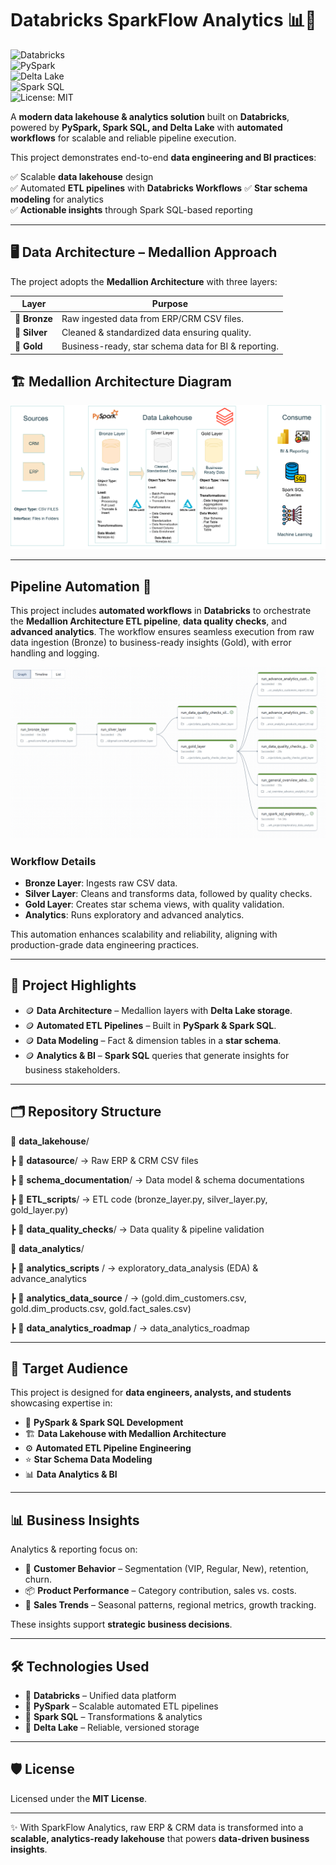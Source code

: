 # Databricks SparkFlow Analytics 📊💸  

![Databricks](https://img.shields.io/badge/Platform-Databricks-orange?logo=databricks)  
![PySpark](https://img.shields.io/badge/PySpark-ETL-blue?logo=apachespark)  
![Delta Lake](https://img.shields.io/badge/Delta%20Lake-Storage-brightgreen)  
![Spark SQL](https://img.shields.io/badge/Spark%20SQL-Analytics-purple?logo=apachespark)  
![License: MIT](https://img.shields.io/badge/License-MIT-yellow.svg)


A **modern data lakehouse & analytics solution** built on **Databricks**, powered by **PySpark, Spark SQL, and Delta Lake** with **automated workflows** for scalable and reliable pipeline execution.


This project demonstrates end-to-end **data engineering and BI practices**:  

✅ Scalable **data lakehouse** design  
✅ Automated **ETL pipelines** with **Databricks Workflows**
✅ **Star schema modeling** for analytics  
✅ **Actionable insights** through Spark SQL-based reporting  

---

## 🖥 Data Architecture – Medallion Approach  

The project adopts the **Medallion Architecture** with three layers:  

| Layer   | Purpose |
|---------|---------|
| 🥉 **Bronze** | Raw ingested data from ERP/CRM CSV files. |
| 🥈 **Silver** | Cleaned & standardized data ensuring quality. |
| 🥇 **Gold**   | Business-ready, star schema data for BI & reporting. |


## 🏗️ Medallion Architecture Diagram

![Medallion Architecture](./data_lakehouse/schema_documentation/data_lakehouse_project_architecture.png)


---

## Pipeline Automation 🚀

This project includes **automated workflows** in **Databricks** to orchestrate the **Medallion Architecture ETL pipeline**, **data quality checks**, and **advanced analytics**. The workflow ensures seamless execution from raw data ingestion (Bronze) to business-ready insights (Gold), with error handling and logging.

![Databricks Workflow Automation](./data_lakehouse/schema_documentation/databricks_workflow_automation.png)

### Workflow Details
- **Bronze Layer**: Ingests raw CSV data.
- **Silver Layer**: Cleans and transforms data, followed by quality checks.
- **Gold Layer**: Creates star schema views, with quality validation.
- **Analytics**: Runs exploratory and advanced analytics.


This automation enhances scalability and reliability, aligning with production-grade data engineering practices.

---

## 📖 Project Highlights  

- 🪙 **Data Architecture** – Medallion layers with **Delta Lake storage**.  
- 🪙 **Automated ETL Pipelines** – Built in **PySpark & Spark SQL**.  
- 🪙 **Data Modeling** – Fact & dimension tables in a **star schema**.  
- 🪙 **Analytics & BI** – **Spark SQL** queries that generate insights for business stakeholders.  

---

## 🗂 Repository Structure  

📂 **data_lakehouse**/

┣ 📂 **datasource**/ → Raw ERP & CRM CSV files

┣ 📂 **schema_documentation**/ → Data model & schema documentations

┣ 📂 **ETL_scripts**/ → ETL code (bronze_layer.py, silver_layer.py, gold_layer.py)

┣ 📂 **data_quality_checks**/ → Data quality & pipeline validation


📂 **data_analytics**/

┣ 📂 **analytics_scripts** / → exploratory_data_analysis (EDA) & advance_analytics

┣ 📂 **analytics_data_source** / → (gold.dim_customers.csv, gold.dim_products.csv, gold.fact_sales.csv)

┣ 📂 **data_analytics_roadmap** / → data_analytics_roadmap


---

## 🎯 Target Audience  

This project is designed for **data engineers, analysts, and students** showcasing expertise in:  

- 🐍 **PySpark & Spark SQL Development**  
- 🏗️ **Data Lakehouse with Medallion Architecture**  
- ⚙️ **Automated ETL Pipeline Engineering** 
- ⭐ **Star Schema Data Modeling** 
- 📊 **Data Analytics & BI**  

---

## 📊 Business Insights  

Analytics & reporting focus on:  

- 👥 **Customer Behavior** – Segmentation (VIP, Regular, New), retention, churn.  
- 📦 **Product Performance** – Category contribution, sales vs. costs.  
- 📅 **Sales Trends** – Seasonal patterns, regional metrics, growth tracking.  

These insights support **strategic business decisions**.  

---

## 🛠 Technologies Used  

- 🔧 **Databricks** – Unified data platform  
- 🐍 **PySpark** – Scalable automated ETL pipelines  
- 📜 **Spark SQL** – Transformations & analytics  
- 💾 **Delta Lake** – Reliable, versioned storage  

---

## 🛡️ License  

Licensed under the **MIT License**.  

---

✨ With SparkFlow Analytics, raw ERP & CRM data is transformed into a **scalable, analytics-ready lakehouse** that powers **data-driven business insights**.  













